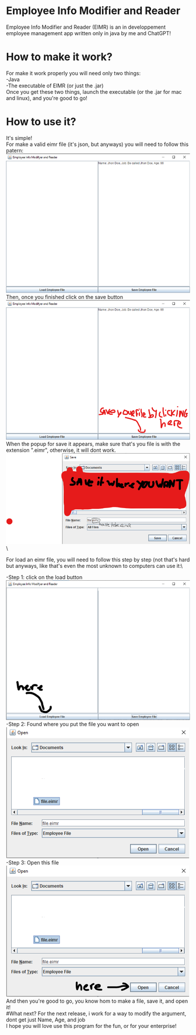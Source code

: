# Employee Info Modifier and Reader
Employee Info Modifier and Reader (EIMR) is an in developpement employee management app written only in java by me and ChatGPT! 
# How to make it work?
For make it work properly you will need only two things:\
-Java\
-The executable of EIMR (or just the .jar)\
Once you get these two things, launch the executable (or the .jar for mac and linux), and you're good to go!
# How to use it?
It's simple!\
For make a valid eimr file (it's json, but anyways) you will need to follow this patern:\
![img1](/readme_images/img1.png)\
Then, once you finished click on the save button\
![img2](/readme_images/img2.png)\
When the popup for save it appears, make sure that's you file is with the extension ".eimr", otherwise, it will dont work.\
![img3](/readme_images/img3.png)\

For load an eimr file, you will need to follow this step by step (not that's hard but anyways, like that's even the most unknown to computers can use it:\

-Step 1: click on the load button\
![img4](/readme_images/img4.png)\
-Step 2: Found where you put the file you want to open\
![img5](/readme_images/img5.png)\
-Step 3: Open this file\
![img6](/readme_images/img6.png)\
And then you're good to go, you know hom to make a file, save it, and open it!\
#What next?
For the next release, i work for a way to modify the argument, dont get just Name, Age, and job\
I hope you will love use this program for the fun, or for your enterprise!
